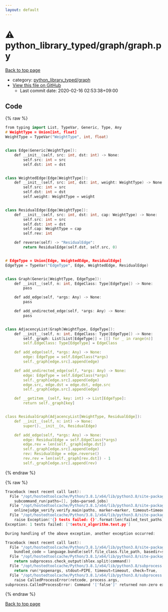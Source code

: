 ```yaml
---
layout: default
---
```


<!-- mathjax config similar to math.stackexchange -->
<script type="text/javascript" async
  src="https://cdnjs.cloudflare.com/ajax/libs/mathjax/2.7.5/MathJax.js?config=TeX-MML-AM_CHTML">
</script>
<script type="text/x-mathjax-config">
  MathJax.Hub.Config({
    TeX: { equationNumbers: { autoNumber: "AMS" }},
    tex2jax: {
      inlineMath: [ ['$','$'] ],
      processEscapes: true
    },
    "HTML-CSS": { matchFontHeight: false },
    displayAlign: "left",
    displayIndent: "2em"
  });
</script>

<script type="text/javascript" src="https://cdnjs.cloudflare.com/ajax/libs/jquery/3.4.1/jquery.min.js"></script>
<script src="https://cdn.jsdelivr.net/npm/jquery-balloon-js@1.1.2/jquery.balloon.min.js" integrity="sha256-ZEYs9VrgAeNuPvs15E39OsyOJaIkXEEt10fzxJ20+2I=" crossorigin="anonymous"></script>
<script type="text/javascript" src="../../../assets/js/copy-button.js"></script>
<link rel="stylesheet" href="../../../assets/css/copy-button.css" />


# :warning: python_library_typed/graph/graph.py

<a href="../../../index.html">Back to top page</a>

* category: <a href="../../../index.html#2a7e3e97022ce18b59747afed7368880">python_library_typed/graph</a>
* <a href="{{ site.github.repository_url }}/blob/master/python_library_typed/graph/graph.py">View this file on GitHub</a>
    - Last commit date: 2020-02-16 02:53:38+09:00




## Code

<a id="unbundled"></a>
{% raw %}
```cpp
from typing import List, TypeVar, Generic, Type, Any
# WeightType = Union[int, float]
WeightType = TypeVar("WeightType", int, float)


class Edge(Generic[WeightType]):
    def __init__(self, src: int, dst: int) -> None:
        self.src: int = src
        self.dst: int = dst


class WeightedEdge(Edge[WeightType]):
    def __init__(self, src: int, dst: int, weight: WeightType) -> None:
        self.src: int = src
        self.dst: int = dst
        self.weight: WeightType = weight


class ResidualEdge(Edge[WeightType]):
    def __init__(self, src: int, dst: int, cap: WeightType) -> None:
        self.src: int = src
        self.dst: int = dst
        self.cap: WeightType = cap
        self.rev: int

    def reverse(self) -> "ResidualEdge":
        return ResidualEdge(self.dst, self.src, 0)


# EdgeType = Union[Edge, WeightedEdge, ResidualEdge]
EdgeType = TypeVar("EdgeType", Edge, WeightedEdge, ResidualEdge)


class Graph(Generic[WeightType, EdgeType]):
    def __init__(self, n: int, EdgeClass: Type[EdgeType]) -> None:
        pass

    def add_edge(self, *args: Any) -> None:
        pass

    def add_undirected_edge(self, *args: Any) -> None:
        pass


class AdjacencyList(Graph[WeightType, EdgeType]):
    def __init__(self, n: int, EdgeClass: Type[EdgeType]) -> None:
        self._graph: List[List[EdgeType]] = [[] for _ in range(n)]
        self.EdgeClass: Type[EdgeType] = EdgeClass

    def add_edge(self, *args: Any) -> None:
        edge: EdgeType = self.EdgeClass(*args)
        self._graph[edge.src].append(edge)

    def add_undirected_edge(self, *args: Any) -> None:
        edge: EdgeType = self.EdgeClass(*args)
        self._graph[edge.src].append(edge)
        edge.src, edge.dst = edge.dst, edge.src
        self._graph[edge.src].append(edge)

    def __getitem__(self, key: int) -> List[EdgeType]:
        return self._graph[key]


class ResidualGraph(AdjacencyList[WeightType, ResidualEdge]):
    def __init__(self, n: int) -> None:
        super().__init__(n, ResidualEdge)

    def add_edge(self, *args: Any) -> None:
        edge: ResidualEdge = self.EdgeClass(*args)
        edge.rev = len(self._graph[edge.dst])
        self._graph[edge.src].append(edge)
        rev: ResidualEdge = edge.reverse()
        rev.rev = len(self._graph[rev.dst]) - 1
        self._graph[edge.src].append(rev)

```
{% endraw %}

<a id="bundled"></a>
{% raw %}
```cpp
Traceback (most recent call last):
  File "/opt/hostedtoolcache/Python/3.8.1/x64/lib/python3.8/site-packages/onlinejudge_verify/main.py", line 181, in main
    subcommand_run(paths=[], jobs=parsed.jobs)
  File "/opt/hostedtoolcache/Python/3.8.1/x64/lib/python3.8/site-packages/onlinejudge_verify/main.py", line 59, in subcommand_run
    onlinejudge_verify.verify.main(paths, marker=marker, timeout=timeout, jobs=jobs)
  File "/opt/hostedtoolcache/Python/3.8.1/x64/lib/python3.8/site-packages/onlinejudge_verify/verify.py", line 133, in main
    raise Exception('{} tests failed: {}'.format(len(failed_test_paths), [str(path.relative_to(pathlib.Path.cwd())) for path in failed_test_paths]))
Exception: 1 tests failed: ['tests/z_algorithm.test.py']

During handling of the above exception, another exception occurred:

Traceback (most recent call last):
  File "/opt/hostedtoolcache/Python/3.8.1/x64/lib/python3.8/site-packages/onlinejudge_verify/docs.py", line 347, in write_contents
    bundled_code = language.bundle(self.file_class.file_path, basedir=self.cpp_source_path)
  File "/opt/hostedtoolcache/Python/3.8.1/x64/lib/python3.8/site-packages/onlinejudge_verify/languages/other.py", line 48, in bundle
    return subprocess.check_output(shlex.split(command))
  File "/opt/hostedtoolcache/Python/3.8.1/x64/lib/python3.8/subprocess.py", line 411, in check_output
    return run(*popenargs, stdout=PIPE, timeout=timeout, check=True,
  File "/opt/hostedtoolcache/Python/3.8.1/x64/lib/python3.8/subprocess.py", line 512, in run
    raise CalledProcessError(retcode, process.args,
subprocess.CalledProcessError: Command '['false']' returned non-zero exit status 1.

```
{% endraw %}

<a href="../../../index.html">Back to top page</a>

